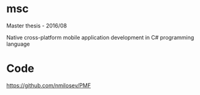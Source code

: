 # msc

Master thesis - 2016/08

Native cross-platform mobile application development in C# programming language

# Code

https://github.com/nmilosev/PMF
